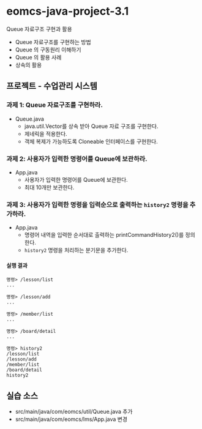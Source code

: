 # eomcs-java-project-3.1

Queue 자료구조 구현과 활용

- Queue 자료구조를 구현하는 방법
- Queue 의 구동원리 이해하기
- Queue 의 활용 사례
- 상속의 활용

  
## 프로젝트 - 수업관리 시스템  

### 과제 1: Queue 자료구조를 구현하라.

- Queue.java 
    - java.util.Vector를 상속 받아 Queue 자료 구조를 구현한다.
    - 제네릭을 적용한다.
    - 객체 복제가 가능하도록 Cloneable 인터페이스를 구현한다.

### 과제 2: 사용자가 입력한 명령어를 Queue에 보관하라.

- App.java
    - 사용자가 입력한 명령어를 Queue에 보관한다.
    - 최대 10개만 보관한다.

### 과제 3: 사용자가 입력한 명령을 입력순으로 출력하는 `history2` 명령을 추가하라.

- App.java
    - 명령어 내역을 입력한 순서대로 출력하는 printCommandHistory2()를 정의한다.
    - `history2` 명령을 처리하는 분기문을 추가한다.

#### 실행 결과

```
명령> /lesson/list
...

명령> /lesson/add
...

명령> /member/list
...

명령> /board/detail
...

명령> history2
/lesson/list
/lesson/add
/member/list
/board/detail
history2

```


## 실습 소스

- src/main/java/com/eomcs/util/Queue.java 추가
- src/main/java/com/eomcs/lms/App.java 변경